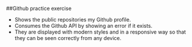 ##Github practice exercise

- Shows the public repositories my Github profile.
- Consumes the Github API by showing an error if it exists.
- They are displayed with modern styles and in a responsive way so that they can be seen correctly from any device.

